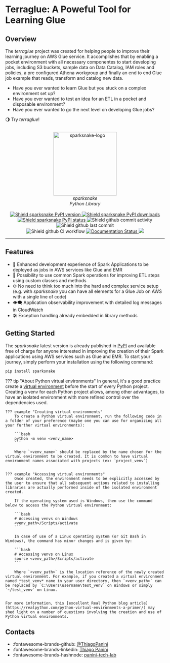 # Terraglue: A Poweful Tool for Learning Glue

## Overview

The *terraglue* project was created for helping people to improve their learning journey on AWS Glue service. It accomplishes that by enabling a pocket environment with all necessary componentes to start developing jobs, including S3 buckets, sample data on Data Catalog, IAM roles and policies, a pre configured Athena workgroup and finally an end to end Glue job example that reads, transform and catalog new data.

- Have you ever wanted to learn Glue but you stuck on a complex environment set up?
- Have you ever wanted to test an idea for an ETL in a pocket and disposable environment?
- Have you ever wanted to go the next level on developing Glue jobs?

:waning_gibbous_moon: Try *terraglue*!


<div align="center">
    <br><img src="https://github.com/ThiagoPanini/terraglue/blob/feature/terraglue-refactor/docs/assets/imgs/logo.png?raw=true" alt="sparksnake-logo" width=200 height=200>
</div>

<div align="center">
    <i>sparksnake<br>
    Python Library</i>
</div>

<div align="center">  
  <br>
  <a href="https://pypi.org/project/sparksnake/">
    <img src="https://img.shields.io/pypi/v/sparksnake?color=purple" alt="Shield sparksnake PyPI version">
  </a>

  <a href="https://pypi.org/project/sparksnake/">
    <img src="https://img.shields.io/pypi/dm/sparksnake?color=purple" alt="Shield sparksnake PyPI downloads">
  </a>

  <a href="https://pypi.org/project/sparksnake/">
    <img src="https://img.shields.io/pypi/status/sparksnake?color=purple" alt="Shield sparksnake PyPI status">
  </a>
  
  <img src="https://img.shields.io/github/commit-activity/m/ThiagoPanini/sparksnake?color=purple" alt="Shield github commit activity">
  
  <img src="https://img.shields.io/github/last-commit/ThiagoPanini/sparksnake?color=purple" alt="Shield github last commit">

  <br>
  
  <img src="https://img.shields.io/github/actions/workflow/status/ThiagoPanini/sparksnake/ci-main.yml?label=ci" alt="Shield github CI workflow">

  <a href='https://sparksnake.readthedocs.io/pt/latest/?badge=latest'>
    <img src='https://readthedocs.org/projects/sparksnake/badge/?version=latest' alt='Documentation Status' />
  </a>

  <a href="https://codecov.io/gh/ThiagoPanini/sparksnake" > 
    <img src="https://codecov.io/gh/ThiagoPanini/sparksnake/branch/main/graph/badge.svg?token=zSdFO9jkD8"/> 
  </a>

</div>

___

## Features

- 🤖 Enhanced development experience of Spark Applications to be deployed as jobs in AWS services like Glue and EMR
- 🌟 Possibility to use common Spark operations for improving ETL steps using custom classes and methods
- ⚙️ No need to think too much into the hard and complex service setup (e.g. with *sparksnake* you can have all elements for a Glue Job on AWS with a single line of code)
- 👁️‍🗨️ Application observability improvement with detailed log messages in CloudWatch
- 🛠️ Exception handling already embedded in library methods


## Getting Started

The *sparksnake* latest version is already published in [PyPI](https://pypi.org/project/sparksnake/) and available free of charge for anyone interested in improving the creation of their Spark applications using AWS services such as Glue and EMR. To start your journey, simply perform your installation using the following command:

```bash
pip install sparksnake
```

??? tip "About Python virtual environments"
    In general, it's a good practice create a [virtual environment](https://docs.python.org/3/library/venv.html) before the start of every Python project. Creating a venv for each Python project allows, among other advantages, to have an isolated environment with more refined control over the dependencies used.
    
    ??? example "Creating virtual environments"
        To create a Python virtual environment, run the following code in a folder of your preference (maybe one you can use for organizing all your further virtual environments):

        ```bash
        python -m venv <venv_name>
        ```

        Where `<venv_name>` should be replaced by the name chosen for the virtual environment to be created. It is common to have virtual environment names associated with projects (ex: `project_venv`)


    ??? example "Accessing virtual environments"
        Once created, the environment needs to be explicitly accessed by the user to ensure that all subsequent actions related to installing libraries are actually performed inside of the isolated environment created.

        If the operating system used is Windows, then use the command below to access the Python virtual environment:

        ```bash
        # Accessing venvs on Windows
        <venv_path>/Scripts/activate
        ```

        In case of use of a Linux operating system (or Git Bash in Windows), the command has minor changes and is given by:

        ```bash
        # Accessing venvs on Linux
        source <venv_path>/Scripts/activate
        ```

        Where `<venv_path>` is the location reference of the newly created virtual environment. For example, if you created a virtual environment named *test_venv* name in your user directory, then `<venv_path>` can be replaced by `C:\Users\username\test_venv` on Windows or simply `~/test_venv` on Linux.
        
    
    For more information, this [excellent Real Python blog article](https://realpython.com/python-virtual-environments-a-primer/) may shed light on a number of questions involving the creation and use of Python virtual environments.
    

## Contacts

- :fontawesome-brands-github: [@ThiagoPanini](https://github.com/ThiagoPanini)
- :fontawesome-brands-linkedin: [Thiago Panini](https://www.linkedin.com/in/thiago-panini/)
- :fontawesome-brands-hashnode: [panini-tech-lab](https://panini.hashnode.dev/)
